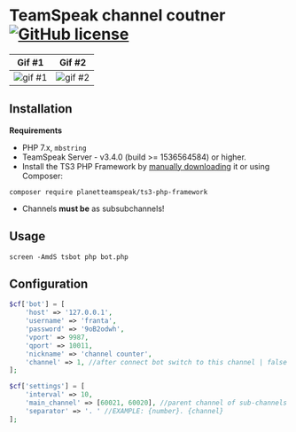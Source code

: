 
# TeamSpeak channel coutner [![GitHub license](https://img.shields.io/github/license/Ondra3211/ts-channel-counter)](https://github.com/Ondra3211/ts-channel-counter/blob/master/LICENSE)

| Gif #1 | Gif #2 |
| ------------- | ------------- |
| ![gif #1](https://i.zerocz.eu/ja/0t5VSM3to3.gif)  | ![gif #2](https://i.zerocz.eu/ja/lqpEULMlEb.gif)  |

## Installation
**Requirements**
* PHP 7.x, `mbstring`
* TeamSpeak Server - v3.4.0 (build >= 1536564584) or higher.
* Install the TS3 PHP Framework by [manually downloading](https://github.com/ronindesign/ts3phpframework/archive/master.zip) it or using Composer:
```
composer require planetteamspeak/ts3-php-framework
```  
* Channels **must be** as subsubchannels!

## Usage
```
screen -AmdS tsbot php bot.php
```

## Configuration
```php
$cf['bot'] = [
    'host' => '127.0.0.1',
    'username' => 'franta',
    'password' => '9oB2odwh',
    'vport' => 9987,
    'qport' => 10011,
    'nickname' => 'channel counter',
    'channel' => 1, //after connect bot switch to this channel | false to disable this feature
];

$cf['settings'] = [
    'interval' => 10,
    'main_channel' => [60021, 60020], //parent channel of sub-channels that will be sorted
    'separator' => '. ' //EXAMPLE: {number}. {channel}
];
```